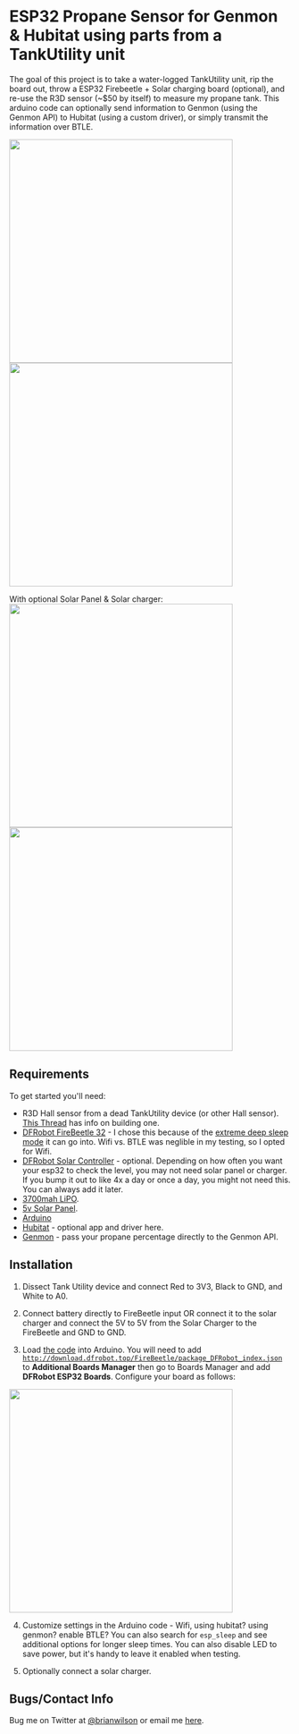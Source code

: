 ESP32 Propane Sensor for Genmon & Hubitat using parts from a TankUtility unit
=======
The goal of this project is to take a water-logged TankUtility unit, rip the
board out, throw a ESP32 Firebeetle + Solar charging board (optional), and
re-use the R3D sensor (~$50 by itself) to measure my propane tank. This arduino
code can optionally send information to Genmon (using the Genmon API) to
Hubitat (using a custom driver), or simply transmit the information over BTLE.  

<img src="https://bdwilson.github.io/images/IMG_6744.jpeg" width=400px>
<img src="https://bdwilson.github.io/images/IMG_6748.jpeg" width=400px>

With optional Solar Panel & Solar charger:
<img src="https://bdwilson.github.io/images/IMG_0276.jpeg" width=400px>
<img src="https://bdwilson.github.io/images/IMG_0275.jpeg" width=400px>

Requirements
------------
To get started you'll need:
- R3D Hall sensor from a dead TankUtility device (or other Hall sensor). [This
  Thread](https://forums.homeseer.com/forum/legacy-software-plug-ins/legacy-plug-ins/legacy-homeseer-plug-ins/adi-ocelot/53385-propane-level-monitoring-with-rd3-hall-effect-sensor/page2) has info on building one. 
- [DFRobot FireBeetle 32](https://amzn.to/3Xkgm8t) - I chose this because of
  the [extreme deep sleep
mode](https://diyi0t.com/reduce-the-esp32-power-consumption/) it can go into. Wifi vs. BTLE was neglible in my
testing, so I opted for Wifi. 
- [DFRobot Solar Controller](https://amzn.to/3VfDWBt) - optional. Depending on
  how often you want your esp32 to check the level, you may not need solar
panel or charger. If you bump it out to like 4x a day or once a day, you might
not need this. You can always add it later.
- [3700mah LiPO](https://amzn.to/3gmUqsW). 
- [5v Solar Panel](https://amzn.to/3Xgk8jn).
- [Arduino](https://arduino-esp8266.readthedocs.io/en/latest/installing.html)
- [Hubitat](https://github.com/bdwilson/hubitat/tree/master/ESP32_Propane) -
  optional app and driver here.
- [Genmon](https://github.com/jgyates/genmon/) - pass your propane percentage
  directly to the Genmon API.

Installation
--------------------

1. Dissect Tank Utility device and connect Red to 3V3, Black to GND, and White
to A0. 

2. Connect battery directly to FireBeetle input OR connect it to the solar
charger and connect the 5V to 5V from the Solar Charger to the FireBeetle and
GND to GND.  

3. Load [the
code](https://github.com/bdwilson/esp-propane-sensor/tree/master/hall_sensor-firebeetle-esp32.ino)
into Arduino. You will need to add
<code>http://download.dfrobot.top/FireBeetle/package_DFRobot_index.json</code>
to <b>Additional Boards Manager</b> then go to Boards Manager and add
<b>DFRobot ESP32 Boards</b>. Configure your board as follows:
<img src="https://bdwilson.github.io/images/esp32-settings.png" width=400px>

4. Customize settings in the Arduino code - Wifi, using hubitat? using genmon?
enable BTLE? You can also search for <code>esp_sleep</code> and see additional options for
longer sleep times. You can also disable LED to save power, but it's handy to
leave it enabled when testing.  
 
5. Optionally connect a solar charger.  

 

Bugs/Contact Info
-----------------
Bug me on Twitter at [@brianwilson](http://twitter.com/brianwilson) or email me [here](http://cronological.com/comment.php?ref=bubba).


